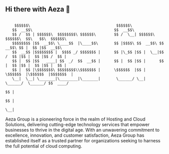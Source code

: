 ## Hi there with Aeza 👋

```

    $$$$$$\                                      $$$$$$\                                          
   $$  __$$\                                    $$  __$$\                                         
   $$ /  $$ | $$$$$$\  $$$$$$$$\ $$$$$$\        $$ /  \__| $$$$$$\   $$$$$$\  $$\   $$\  $$$$$$\  
   $$$$$$$$ |$$  __$$\ \____$$  |\____$$\       $$ |$$$$\ $$  __$$\ $$  __$$\ $$ |  $$ |$$  __$$\ 
   $$  __$$ |$$$$$$$$ |  $$$$ _/ $$$$$$$ |      $$ |\_$$ |$$ |  \__|$$ /  $$ |$$ |  $$ |$$ /  $$ |
   $$ |  $$ |$$   ____| $$  _/  $$  __$$ |      $$ |  $$ |$$ |      $$ |  $$ |$$ |  $$ |$$ |  $$ |
   $$ |  $$ |\$$$$$$$\ $$$$$$$$\\$$$$$$$ |      \$$$$$$  |$$ |      \$$$$$$  |\$$$$$$  |$$$$$$$  |
   \__|  \__| \_______|\________|\_______|       \______/ \__|       \______/  \______/ $$  ____/ 
                                                                                     $$ |      
                                                                                     $$ |      
                                                                                     \__|      

```
Aeza Group is a pioneering force in the realm of Hosting and Cloud Solutions, delivering cutting-edge technology services that empower businesses to thrive in the digital age. With an unwavering commitment to excellence, innovation, and customer satisfaction, Aeza Group has established itself as a trusted partner for organizations seeking to harness the full potential of cloud computing.
